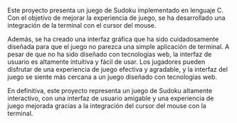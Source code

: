 Este proyecto presenta un juego de Sudoku implementado en lenguaje C. Con el objetivo de mejorar la experiencia de juego, se ha desarrollado una integración de la terminal con el cursor del mouse.

Además, se ha creado una interfaz gráfica que ha sido cuidadosamente diseñada para que el juego no parezca una simple aplicación de terminal. A pesar de que no ha sido diseñado con tecnologías web, la interfaz de usuario es altamente intuitiva y fácil de usar. Los jugadores pueden disfrutar de una experiencia de juego efectiva y agradable, y la interfaz del juego se siente más cercana a un juego diseñado con tecnologías web.

En definitiva, este proyecto representa un juego de Sudoku altamente interactivo, con una interfaz de usuario amigable y una experiencia de juego mejorada gracias a la integración del cursor del mouse con la terminal.
